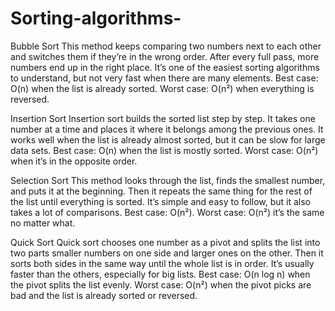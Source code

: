 # Sorting-algorithms-
Bubble Sort
This method keeps comparing two numbers next to each other and switches them if they’re in the wrong order. After every full pass, more numbers end up in the right place. It’s one of the easiest sorting algorithms to understand, but not very fast when there are many elements.
Best case: O(n) when the list is already sorted.
Worst case: O(n²) when everything is reversed.

Insertion Sort
Insertion sort builds the sorted list step by step. It takes one number at a time and places it where it belongs among the previous ones. It works well when the list is already almost sorted, but it can be slow for large data sets.
Best case: O(n) when the list is mostly sorted.
Worst case: O(n²) when it’s in the opposite order.

Selection Sort
This method looks through the list, finds the smallest number, and puts it at the beginning. Then it repeats the same thing for the rest of the list until everything is sorted. It’s simple and easy to follow, but it also takes a lot of comparisons.
Best case: O(n²).
Worst case: O(n²)  it’s the same no matter what.

Quick Sort
Quick sort chooses one number as a pivot and splits the list into two parts  smaller numbers on one side and larger ones on the other. Then it sorts both sides in the same way until the whole list is in order. It’s usually faster than the others, especially for big lists.
Best case: O(n log n) when the pivot splits the list evenly.
Worst case: O(n²) when the pivot picks are bad and the list is already sorted or reversed.
